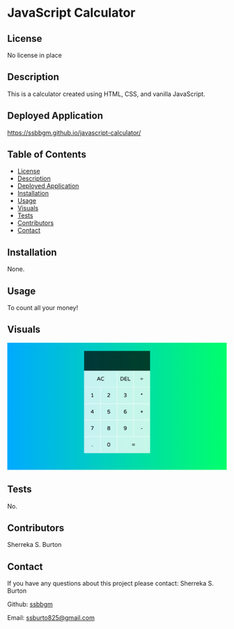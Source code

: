# JavaScript Calculator 

## License
No license in place

   
## Description
This is a calculator created using HTML, CSS, and vanilla JavaScript.

## Deployed Application
https://ssbbgm.github.io/javascript-calculator/

## Table of Contents

- [License](#license)
- [Description](#description)
- [Deployed Application](#deployed-application)
- [Installation](#installation)
- [Usage](#usage)
- [Visuals](#visuals)
- [Tests](#tests)
- [Contributors](#contributors)
- [Contact](#contact)

## Installation
None.

## Usage
To count all your money!

## Visuals
![This is a screenshot/demo of the project.](calculator.png)

## Tests

No.

## Contributors

Sherreka S. Burton

## Contact

If you have any questions about this project please contact: Sherreka S. Burton

Github: [ssbbgm](http://github.com/ssbbgm)

Email: ssburto825@gmail.com
